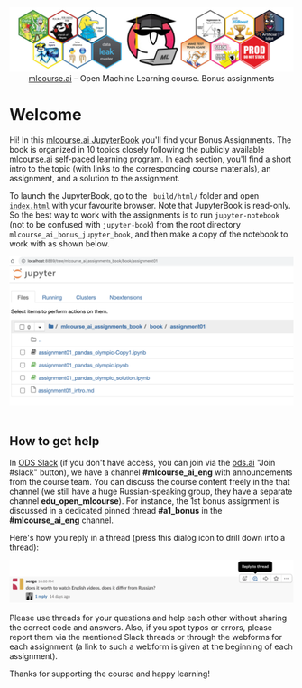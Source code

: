 <div align="center">
<img src='_static/img/ods_stickers.jpg'>
<a href=https://mlcourse.ai>mlcourse.ai</a> – Open Machine Learning course. Bonus assignments
</div>

# Welcome

Hi! In this [mlcourse.ai JupyterBook](_build/html/index.html) you'll find your Bonus Assignments. The book is organized in 10 topics closely following the publicly available [mlcourse.ai](https://mlcourse.ai/book/index.html) self-paced learning program. In each section, you'll find a short intro to the topic (with links to the corresponding course materials), an assignment, and a solution to the assignment. 

To launch the JupyterBook, go to the `_build/html/` folder and open [`index.html`](_build/html/index.html) with your favourite browser. Note that JupyterBook is read-only. So the best way to work with the assignments is to run `jupyter-notebook` (not to be confused with `jupyter-book`) from the root directory `mlcourse_ai_bonus_jupyter_book`, and then make a copy of the notebook to work with as shown below. 

<div align="center">
<img src='_static/img/bonus_assignments_jupyter.png'>
</div>
<br>

## How to get help

In [ODS Slack](https://opendatascience.slack.com) (if you don't have access, you can join via the [ods.ai](https://ods.ai) "Join #slack" button), we have a channel **#mlcourse\_ai\_eng** with announcements from the course team.
You can discuss the course content freely in the that channel (we still have a huge Russian-speaking group, they have a separate channel **edu\_open\_mlcourse**). For instance, the 1st bonus assignment is discussed in a dedicated pinned thread __#a1_bonus__ in the __#mlcourse\_ai\_eng__ channel.

Here's how you reply in a thread (press this dialog icon to drill down into a thread):

<img src="_static/img/slack_thread.png" />

Please use threads for your questions and help each other without sharing the correct code and answers. Also, if you spot typos or errors, please report them via the mentioned Slack threads or through the webforms for each assignment (a link to such a webform is given at the beginning of each assignment). 

Thanks for supporting the course and happy learning! 